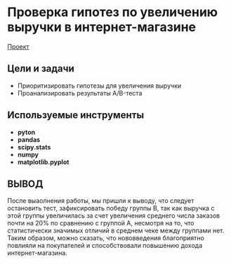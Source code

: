# Проверка гипотез по увеличению выручки в интернет-магазине
[Проект](https://github.com/Dlizai/Portfolio/blob/main/%D0%9F%D1%80%D0%BE%D0%B2%D0%B5%D1%80%D0%BA%D0%B0%20%D0%B3%D0%B8%D0%BF%D0%BE%D1%82%D0%B5%D0%B7%20%D0%BF%D0%BE%20%D1%83%D0%B2%D0%B5%D0%BB%D0%B8%D1%87%D0%B5%D0%BD%D0%B8%D1%8E%20%D0%B2%D1%8B%D1%80%D1%83%D1%87%D0%BA%D0%B8%20%D0%B2%20%D0%B8%D0%BD%D1%82%D0%B5%D1%80%D0%BD%D0%B5%D1%82-%D0%BC%D0%B0%D0%B3%D0%B0%D0%B7%D0%B8%D0%BD%D0%B5/%D0%9F%D1%80%D0%BE%D0%B2%D0%B5%D1%80%D0%BA%D0%B0%20%D0%B3%D0%B8%D0%BF%D0%BE%D1%82%D0%B5%D0%B7%20%D0%BF%D0%BE%20%D1%83%D0%B2%D0%B5%D0%BB%D0%B8%D1%87%D0%B5%D0%BD%D0%B8%D1%8E%20%D0%B2%D1%8B%D1%80%D1%83%D1%87%D0%BA%D0%B8%20%D0%B2%20%D0%B8%D0%BD%D1%82%D0%B5%D1%80%D0%BD%D0%B5%D1%82-%D0%BC%D0%B0%D0%B3%D0%B0%D0%B7%D0%B8%D0%BD%D0%B5.ipynb)


## Цели и задачи
- Приоритизировать гипотезы для увеличения выручки
- Проанализировать результаты A/B-теста


## Используемые инструменты
- **pyton**
- **pandas**
- **scipy.stats**
- **numpy**
- **matplotlib.pyplot**


## ВЫВОД
После выаолнения работы, мы пришли к выводу, что следует остановить тест, зафиксировать победу группы В, так как выручка с этой группы увеличилась за счет увеличения среднего числа заказов почти на 20% по сравнению с группой А, несмотря на то, что статистически значимых отличий в среднем чеке между группами нет. Таким образом, можно сказать, что нововведения благоприятно повлияли на покупателей и способствовали повышению дохода интернет-магазина.
